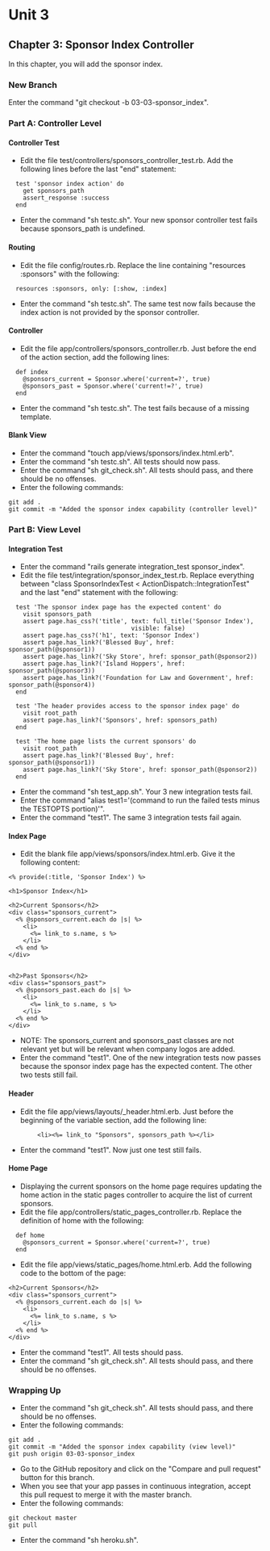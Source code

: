 # Unit 3
## Chapter 3: Sponsor Index Controller

In this chapter, you will add the sponsor index.

### New Branch
Enter the command "git checkout -b 03-03-sponsor_index".

### Part A: Controller Level

#### Controller Test
* Edit the file test/controllers/sponsors_controller_test.rb.  Add the following lines before the last "end" statement:
```
  test 'sponsor index action' do
    get sponsors_path
    assert_response :success
  end
```
* Enter the command "sh testc.sh".  Your new sponsor controller test fails because sponsors_path is undefined.

#### Routing
* Edit the file config/routes.rb.  Replace the line containing "resources :sponsors" with the following:
```
  resources :sponsors, only: [:show, :index]
```
* Enter the command "sh testc.sh".  The same test now fails because the index action is not provided by the sponsor controller.

#### Controller
* Edit the file app/controllers/sponsors_controller.rb.  Just before the end of the action section, add the following lines:
```
  def index
    @sponsors_current = Sponsor.where('current=?', true)
    @sponsors_past = Sponsor.where('current!=?', true)
  end
```
* Enter the command "sh testc.sh".  The test fails because of a missing template.

#### Blank View
* Enter the command "touch app/views/sponsors/index.html.erb".
* Enter the command "sh testc.sh".  All tests should now pass.
* Enter the command "sh git_check.sh".  All tests should pass, and there should be no offenses.
* Enter the following commands:
```
git add .
git commit -m "Added the sponsor index capability (controller level)"
```

### Part B: View Level

#### Integration Test
* Enter the command "rails generate integration_test sponsor_index".
* Edit the file test/integration/sponsor_index_test.rb.  Replace everything between "class SponsorIndexTest < ActionDispatch::IntegrationTest" and the last "end" statement with the following:
```
  test 'The sponsor index page has the expected content' do
    visit sponsors_path
    assert page.has_css?('title', text: full_title('Sponsor Index'),
                                  visible: false)
    assert page.has_css?('h1', text: 'Sponsor Index')
    assert page.has_link?('Blessed Buy', href: sponsor_path(@sponsor1))
    assert page.has_link?('Sky Store', href: sponsor_path(@sponsor2))
    assert page.has_link?('Island Hoppers', href: sponsor_path(@sponsor3))
    assert page.has_link?('Foundation for Law and Government', href: sponsor_path(@sponsor4))
  end

  test 'The header provides access to the sponsor index page' do
    visit root_path
    assert page.has_link?('Sponsors', href: sponsors_path)
  end

  test 'The home page lists the current sponsors' do
    visit root_path
    assert page.has_link?('Blessed Buy', href: sponsor_path(@sponsor1))
    assert page.has_link?('Sky Store', href: sponsor_path(@sponsor2))
  end
```
* Enter the command "sh test_app.sh".  Your 3 new integration tests fail.
* Enter the command "alias test1='(command to run the failed tests minus the TESTOPTS portion)'".
* Enter the command "test1".  The same 3 integration tests fail again.

#### Index Page
* Edit the blank file app/views/sponsors/index.html.erb.  Give it the following content:
```
<% provide(:title, 'Sponsor Index') %>

<h1>Sponsor Index</h1>

<h2>Current Sponsors</h2>
<div class="sponsors_current">
  <% @sponsors_current.each do |s| %>
    <li>
      <%= link_to s.name, s %>
    </li>
  <% end %>
</div>


<h2>Past Sponsors</h2>
<div class="sponsors_past">
  <% @sponsors_past.each do |s| %>
    <li>
      <%= link_to s.name, s %>
    </li>
  <% end %>
</div>
```
* NOTE: The sponsors_current and sponsors_past classes are not relevant yet but will be relevant when company logos are added.
* Enter the command "test1".  One of the new integration tests now passes because the sponsor index page has the expected content.  The other two tests still fail.

#### Header
* Edit the file app/views/layouts/_header.html.erb. Just before the beginning of the variable section, add the following line:
```
        <li><%= link_to "Sponsors", sponsors_path %></li>
```
* Enter the command "test1".  Now just one test still fails.

#### Home Page
* Displaying the current sponsors on the home page requires updating the home action in the static pages controller to acquire the list of current sponsors.
* Edit the file app/controllers/static_pages_controller.rb.  Replace the definition of home with the following:
```
  def home
    @sponsors_current = Sponsor.where('current=?', true)
  end
```
* Edit the file app/views/static_pages/home.html.erb.  Add the following code to the bottom of the page:
```
<h2>Current Sponsors</h2>
<div class="sponsors_current">
  <% @sponsors_current.each do |s| %>
    <li>
      <%= link_to s.name, s %>
    </li>
  <% end %>
</div>
```
* Enter the command "test1".  All tests should pass.
* Enter the command "sh git_check.sh".  All tests should pass, and there should be no offenses.

### Wrapping Up
* Enter the command "sh git_check.sh".  All tests should pass, and there should be no offenses.
* Enter the following commands:
```
git add .
git commit -m "Added the sponsor index capability (view level)"
git push origin 03-03-sponsor_index
```
* Go to the GitHub repository and click on the "Compare and pull request" button for this branch.
* When you see that your app passes in continuous integration, accept this pull request to merge it with the master branch.
* Enter the following commands:
```
git checkout master
git pull
```
* Enter the command "sh heroku.sh".
